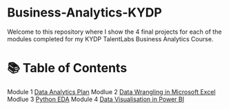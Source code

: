 # Business-Analytics-KYDP
Welcome to this repository where I show the 4 final projects for each of the modules completed for my KYDP TalentLabs Business Analytics Course.

# 📚 Table of Contents
Module 1 [Data Analytics Plan](https://github.com/haiilingg/Business-Analytics-KYDP/tree/main/Data%20Analytics%20Plan)
Modlue 2 [Data Wrangling in Microsoft Excel]()
Modlue 3 [Python EDA]()
Module 4 [Data Visualisation in Power BI](https://github.com/haiilingg/Business-Analytics-KYDP/tree/main/Data%20Visualisation)




